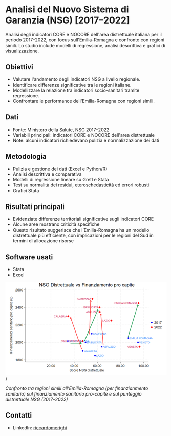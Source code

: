 # Analisi del Nuovo Sistema di Garanzia (NSG) [2017–2022]
Analisi degli indicatori CORE e NOCORE dell'area distrettuale italiana per il periodo 2017–2022, con focus sull'Emilia-Romagna e confronto con regioni simili. Lo studio include modelli di regressione, analisi descrittiva e grafici di visualizzazione.

## Obiettivi
- Valutare l'andamento degli indicatori NSG a livello regionale.
- Identificare differenze significative tra le regioni italiane.
- Modellizzare la relazione tra indicatori socio-sanitari tramite regressione.
- Confrontare le performance dell'Emilia-Romagna con regioni simili.

## Dati
- Fonte: Ministero della Salute, NSG 2017–2022
- Variabili principali: indicatori CORE e NOCORE dell'area distrettuale
- Note: alcuni indicatori richiedevano pulizia e normalizzazione dei dati

## Metodologia
- Pulizia e gestione dei dati (Excel e Python/R)
- Analisi descrittiva e comparativa
- Modelli di regressione lineare su Gretl e Stata
- Test su normalità dei residui, eteroschedasticità ed errori robusti
- Grafici Stata

## Risultati principali
- Evidenziate differenze territoriali significative sugli indicatori CORE
- Alcune aree mostrano criticità specifiche
- Questo risultato suggerisce che l’Emilia-Romagna ha un modello distrettuale più efficiente, con implicazioni per le regioni del Sud in termini di allocazione risorse

## Software usati
- Stata
- Excel
  
![Grafico andamento NSG Distrettuale](NSGDistrettuale_Finanziamento.png))

*Confronto tra regioni simili all’Emilia-Romagna (per finanzianmento sanitario) sul finanziamento sanitario pro-capite e sul punteggio distrettuale NSG (2017–2022)*

## Contatti
- LinkedIn: [riccardomerighi](https://www.linkedin.com/in/riccardo-merighi-62150b340/)
